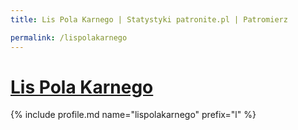 ```yaml
---
title: Lis Pola Karnego | Statystyki patronite.pl | Patromierz

permalink: /lispolakarnego
---
```


# [Lis Pola Karnego](https://patronite.pl/lispolakarnego)

{% include profile.md name="lispolakarnego" prefix="l" %}
